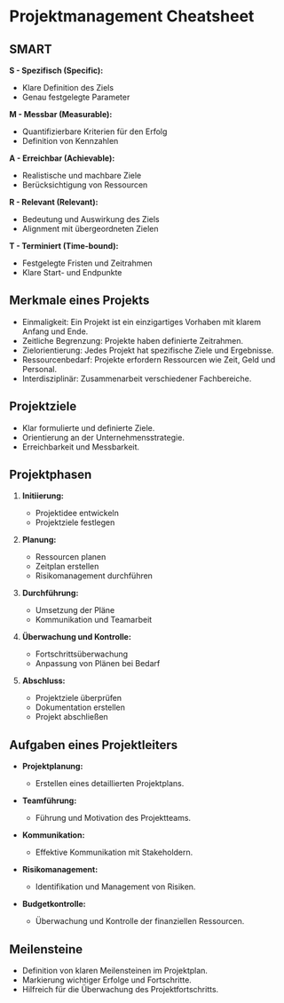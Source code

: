# Projektmanagement Cheatsheet

## SMART

**S - Spezifisch (Specific):**
* Klare Definition des Ziels
* Genau festgelegte Parameter

**M - Messbar (Measurable):**
* Quantifizierbare Kriterien für den Erfolg
* Definition von Kennzahlen

**A - Erreichbar (Achievable):**
* Realistische und machbare Ziele
* Berücksichtigung von Ressourcen

**R - Relevant (Relevant):**
* Bedeutung und Auswirkung des Ziels
* Alignment mit übergeordneten Zielen

**T - Terminiert (Time-bound):**
* Festgelegte Fristen und Zeitrahmen
* Klare Start- und Endpunkte

## Merkmale eines Projekts

* Einmaligkeit: Ein Projekt ist ein einzigartiges Vorhaben mit klarem Anfang und Ende.
* Zeitliche Begrenzung: Projekte haben definierte Zeitrahmen.
* Zielorientierung: Jedes Projekt hat spezifische Ziele und Ergebnisse.
* Ressourcenbedarf: Projekte erfordern Ressourcen wie Zeit, Geld und Personal.
* Interdisziplinär: Zusammenarbeit verschiedener Fachbereiche.

## Projektziele

* Klar formulierte und definierte Ziele.
* Orientierung an der Unternehmensstrategie.
* Erreichbarkeit und Messbarkeit.

## Projektphasen

1. **Initiierung:**
   * Projektidee entwickeln
   * Projektziele festlegen

2. **Planung:**
   * Ressourcen planen
   * Zeitplan erstellen
   * Risikomanagement durchführen

3. **Durchführung:**
   * Umsetzung der Pläne
   * Kommunikation und Teamarbeit

4. **Überwachung und Kontrolle:**
   * Fortschrittsüberwachung
   * Anpassung von Plänen bei Bedarf

5. **Abschluss:**
   * Projektziele überprüfen
   * Dokumentation erstellen
   * Projekt abschließen

## Aufgaben eines Projektleiters

* **Projektplanung:**
  * Erstellen eines detaillierten Projektplans.

* **Teamführung:**
  * Führung und Motivation des Projektteams.

* **Kommunikation:**
  * Effektive Kommunikation mit Stakeholdern.

* **Risikomanagement:**
  * Identifikation und Management von Risiken.

* **Budgetkontrolle:**
  * Überwachung und Kontrolle der finanziellen Ressourcen.

## Meilensteine

* Definition von klaren Meilensteinen im Projektplan.
* Markierung wichtiger Erfolge und Fortschritte.
* Hilfreich für die Überwachung des Projektfortschritts.
